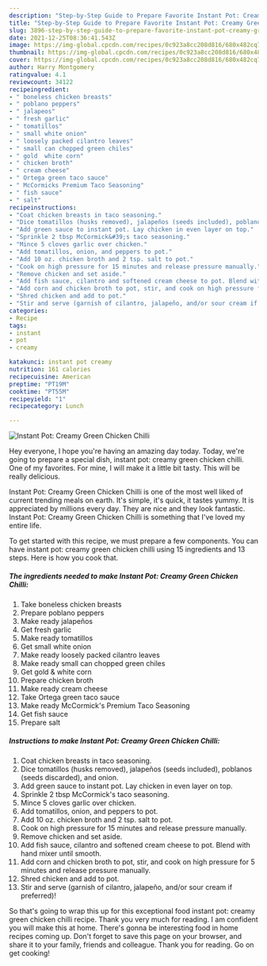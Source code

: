 ```yaml
---
description: "Step-by-Step Guide to Prepare Favorite Instant Pot: Creamy Green Chicken Chilli"
title: "Step-by-Step Guide to Prepare Favorite Instant Pot: Creamy Green Chicken Chilli"
slug: 3896-step-by-step-guide-to-prepare-favorite-instant-pot-creamy-green-chicken-chilli
date: 2021-12-25T08:36:41.543Z
image: https://img-global.cpcdn.com/recipes/0c923a8cc208d816/680x482cq70/instant-pot-creamy-green-chicken-chilli-recipe-main-photo.jpg
thumbnail: https://img-global.cpcdn.com/recipes/0c923a8cc208d816/680x482cq70/instant-pot-creamy-green-chicken-chilli-recipe-main-photo.jpg
cover: https://img-global.cpcdn.com/recipes/0c923a8cc208d816/680x482cq70/instant-pot-creamy-green-chicken-chilli-recipe-main-photo.jpg
author: Harry Montgomery
ratingvalue: 4.1
reviewcount: 34122
recipeingredient:
- " boneless chicken breasts"
- " poblano peppers"
- " jalapeos"
- " fresh garlic"
- " tomatillos"
- " small white onion"
- " loosely packed cilantro leaves"
- " small can chopped green chiles"
- " gold  white corn"
- " chicken broth"
- " cream cheese"
- " Ortega green taco sauce"
- " McCormicks Premium Taco Seasoning"
- " fish sauce"
- " salt"
recipeinstructions:
- "Coat chicken breasts in taco seasoning."
- "Dice tomatillos (husks removed), jalapeños (seeds included), poblanos (seeds discarded), and onion."
- "Add green sauce to instant pot. Lay chicken in even layer on top."
- "Sprinkle 2 tbsp McCormick&#39;s taco seasoning."
- "Mince 5 cloves garlic over chicken."
- "Add tomatillos, onion, and peppers to pot."
- "Add 10 oz. chicken broth and 2 tsp. salt to pot."
- "Cook on high pressure for 15 minutes and release pressure manually."
- "Remove chicken and set aside."
- "Add fish sauce, cilantro and softened cream cheese to pot. Blend with hand mixer until smooth."
- "Add corn and chicken broth to pot, stir, and cook on high pressure for 5 minutes and release pressure manually."
- "Shred chicken and add to pot."
- "Stir and serve (garnish of cilantro, jalapeño, and/or sour cream if preferred)!"
categories:
- Recipe
tags:
- instant
- pot
- creamy

katakunci: instant pot creamy 
nutrition: 161 calories
recipecuisine: American
preptime: "PT19M"
cooktime: "PT55M"
recipeyield: "1"
recipecategory: Lunch

---
```



![Instant Pot: Creamy Green Chicken Chilli](https://img-global.cpcdn.com/recipes/0c923a8cc208d816/680x482cq70/instant-pot-creamy-green-chicken-chilli-recipe-main-photo.jpg)

Hey everyone, I hope you're having an amazing day today. Today, we're going to prepare a special dish, instant pot: creamy green chicken chilli. One of my favorites. For mine, I will make it a little bit tasty. This will be really delicious.



Instant Pot: Creamy Green Chicken Chilli is one of the most well liked of current trending meals on earth. It's simple, it's quick, it tastes yummy. It is appreciated by millions every day. They are nice and they look fantastic. Instant Pot: Creamy Green Chicken Chilli is something that I've loved my entire life.


To get started with this recipe, we must prepare a few components. You can have instant pot: creamy green chicken chilli using 15 ingredients and 13 steps. Here is how you cook that.

<!--inarticleads1-->

##### The ingredients needed to make Instant Pot: Creamy Green Chicken Chilli:

1. Take  boneless chicken breasts
1. Prepare  poblano peppers
1. Make ready  jalapeños
1. Get  fresh garlic
1. Make ready  tomatillos
1. Get  small white onion
1. Make ready  loosely packed cilantro leaves
1. Make ready  small can chopped green chiles
1. Get  gold &amp; white corn
1. Prepare  chicken broth
1. Make ready  cream cheese
1. Take  Ortega green taco sauce
1. Make ready  McCormick&#39;s Premium Taco Seasoning
1. Get  fish sauce
1. Prepare  salt




<!--inarticleads2-->

##### Instructions to make Instant Pot: Creamy Green Chicken Chilli:

1. Coat chicken breasts in taco seasoning.
1. Dice tomatillos (husks removed), jalapeños (seeds included), poblanos (seeds discarded), and onion.
1. Add green sauce to instant pot. Lay chicken in even layer on top.
1. Sprinkle 2 tbsp McCormick&#39;s taco seasoning.
1. Mince 5 cloves garlic over chicken.
1. Add tomatillos, onion, and peppers to pot.
1. Add 10 oz. chicken broth and 2 tsp. salt to pot.
1. Cook on high pressure for 15 minutes and release pressure manually.
1. Remove chicken and set aside.
1. Add fish sauce, cilantro and softened cream cheese to pot. Blend with hand mixer until smooth.
1. Add corn and chicken broth to pot, stir, and cook on high pressure for 5 minutes and release pressure manually.
1. Shred chicken and add to pot.
1. Stir and serve (garnish of cilantro, jalapeño, and/or sour cream if preferred)!




So that's going to wrap this up for this exceptional food instant pot: creamy green chicken chilli recipe. Thank you very much for reading. I am confident you will make this at home. There's gonna be interesting food in home recipes coming up. Don't forget to save this page on your browser, and share it to your family, friends and colleague. Thank you for reading. Go on get cooking!
